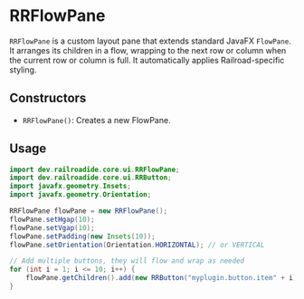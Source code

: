# RRFlowPane

`RRFlowPane` is a custom layout pane that extends standard JavaFX `FlowPane`. It arranges its children in a flow, wrapping to the next row or column when the current row or column is full. It automatically applies Railroad-specific styling.

## Constructors

- `RRFlowPane()`: Creates a new FlowPane.

## Usage

```java
import dev.railroadide.core.ui.RRFlowPane;
import dev.railroadide.core.ui.RRButton;
import javafx.geometry.Insets;
import javafx.geometry.Orientation;

RRFlowPane flowPane = new RRFlowPane();
flowPane.setHgap(10);
flowPane.setVgap(10);
flowPane.setPadding(new Insets(10));
flowPane.setOrientation(Orientation.HORIZONTAL); // or VERTICAL

// Add multiple buttons, they will flow and wrap as needed
for (int i = 1; i <= 10; i++) {
    flowPane.getChildren().add(new RRButton("myplugin.button.item" + i));
}
```
